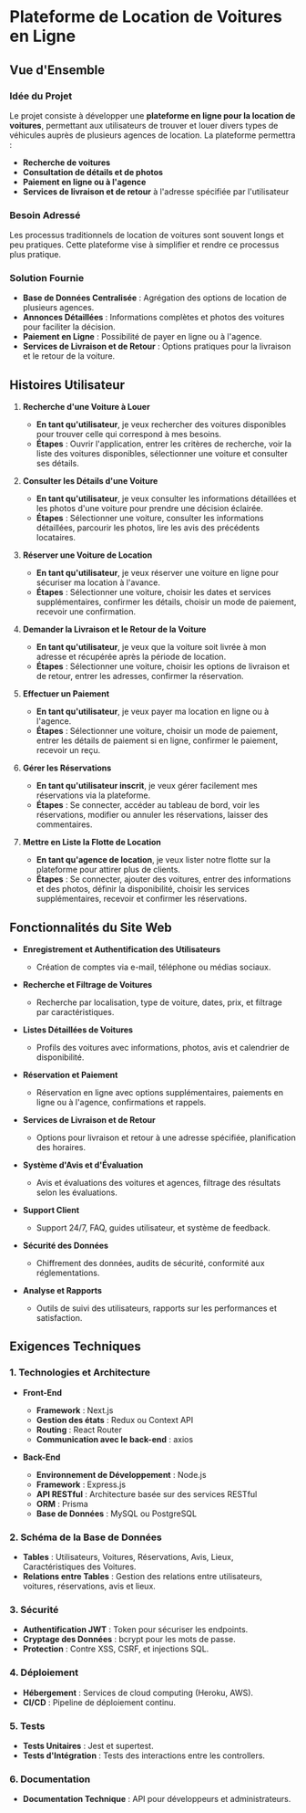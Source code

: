# Plateforme de Location de Voitures en Ligne

## Vue d'Ensemble

### Idée du Projet

Le projet consiste à développer une **plateforme en ligne pour la location de voitures**, permettant aux utilisateurs de trouver et louer divers types de véhicules auprès de plusieurs agences de location. La plateforme permettra :
- **Recherche de voitures**
- **Consultation de détails et de photos**
- **Paiement en ligne ou à l'agence**
- **Services de livraison et de retour** à l'adresse spécifiée par l'utilisateur

### Besoin Adressé

Les processus traditionnels de location de voitures sont souvent longs et peu pratiques. Cette plateforme vise à simplifier et rendre ce processus plus pratique.

### Solution Fournie

- **Base de Données Centralisée** : Agrégation des options de location de plusieurs agences.
- **Annonces Détaillées** : Informations complètes et photos des voitures pour faciliter la décision.
- **Paiement en Ligne** : Possibilité de payer en ligne ou à l'agence.
- **Services de Livraison et de Retour** : Options pratiques pour la livraison et le retour de la voiture.

## Histoires Utilisateur

1. **Recherche d'une Voiture à Louer**
   - **En tant qu'utilisateur**, je veux rechercher des voitures disponibles pour trouver celle qui correspond à mes besoins.
   - **Étapes** : Ouvrir l'application, entrer les critères de recherche, voir la liste des voitures disponibles, sélectionner une voiture et consulter ses détails.

2. **Consulter les Détails d'une Voiture**
   - **En tant qu'utilisateur**, je veux consulter les informations détaillées et les photos d'une voiture pour prendre une décision éclairée.
   - **Étapes** : Sélectionner une voiture, consulter les informations détaillées, parcourir les photos, lire les avis des précédents locataires.

3. **Réserver une Voiture de Location**
   - **En tant qu'utilisateur**, je veux réserver une voiture en ligne pour sécuriser ma location à l'avance.
   - **Étapes** : Sélectionner une voiture, choisir les dates et services supplémentaires, confirmer les détails, choisir un mode de paiement, recevoir une confirmation.

4. **Demander la Livraison et le Retour de la Voiture**
   - **En tant qu'utilisateur**, je veux que la voiture soit livrée à mon adresse et récupérée après la période de location.
   - **Étapes** : Sélectionner une voiture, choisir les options de livraison et de retour, entrer les adresses, confirmer la réservation.

5. **Effectuer un Paiement**
   - **En tant qu'utilisateur**, je veux payer ma location en ligne ou à l'agence.
   - **Étapes** : Sélectionner une voiture, choisir un mode de paiement, entrer les détails de paiement si en ligne, confirmer le paiement, recevoir un reçu.

6. **Gérer les Réservations**
   - **En tant qu'utilisateur inscrit**, je veux gérer facilement mes réservations via la plateforme.
   - **Étapes** : Se connecter, accéder au tableau de bord, voir les réservations, modifier ou annuler les réservations, laisser des commentaires.

7. **Mettre en Liste la Flotte de Location**
   - **En tant qu'agence de location**, je veux lister notre flotte sur la plateforme pour attirer plus de clients.
   - **Étapes** : Se connecter, ajouter des voitures, entrer des informations et des photos, définir la disponibilité, choisir les services supplémentaires, recevoir et confirmer les réservations.

## Fonctionnalités du Site Web

- **Enregistrement et Authentification des Utilisateurs**
  - Création de comptes via e-mail, téléphone ou médias sociaux.

- **Recherche et Filtrage de Voitures**
  - Recherche par localisation, type de voiture, dates, prix, et filtrage par caractéristiques.

- **Listes Détaillées de Voitures**
  - Profils des voitures avec informations, photos, avis et calendrier de disponibilité.

- **Réservation et Paiement**
  - Réservation en ligne avec options supplémentaires, paiements en ligne ou à l'agence, confirmations et rappels.

- **Services de Livraison et de Retour**
  - Options pour livraison et retour à une adresse spécifiée, planification des horaires.

- **Système d'Avis et d'Évaluation**
  - Avis et évaluations des voitures et agences, filtrage des résultats selon les évaluations.

- **Support Client**
  - Support 24/7, FAQ, guides utilisateur, et système de feedback.

- **Sécurité des Données**
  - Chiffrement des données, audits de sécurité, conformité aux réglementations.

- **Analyse et Rapports**
  - Outils de suivi des utilisateurs, rapports sur les performances et satisfaction.

## Exigences Techniques

### 1. Technologies et Architecture

- **Front-End**
  - **Framework** : Next.js
  - **Gestion des états** : Redux ou Context API
  - **Routing** : React Router
  - **Communication avec le back-end** : axios

- **Back-End**
  - **Environnement de Développement** : Node.js
  - **Framework** : Express.js
  - **API RESTful** : Architecture basée sur des services RESTful
  - **ORM** : Prisma
  - **Base de Données** : MySQL ou PostgreSQL

### 2. Schéma de la Base de Données

- **Tables** : Utilisateurs, Voitures, Réservations, Avis, Lieux, Caractéristiques des Voitures.
- **Relations entre Tables** : Gestion des relations entre utilisateurs, voitures, réservations, avis et lieux.

### 3. Sécurité

- **Authentification JWT** : Token pour sécuriser les endpoints.
- **Cryptage des Données** : bcrypt pour les mots de passe.
- **Protection** : Contre XSS, CSRF, et injections SQL.

### 4. Déploiement

- **Hébergement** : Services de cloud computing (Heroku, AWS).
- **CI/CD** : Pipeline de déploiement continu.

### 5. Tests

- **Tests Unitaires** : Jest et supertest.
- **Tests d'Intégration** : Tests des interactions entre les controllers.

### 6. Documentation

- **Documentation Technique** : API pour développeurs et administrateurs.
